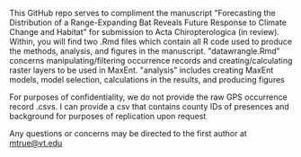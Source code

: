 This GitHub repo serves to compliment the manuscript "Forecasting the Distribution of a Range-Expanding Bat Reveals Future Response to Climate Change and Habitat" for submission to Acta Chiropterologica (in review). Within, you will find two .Rmd files which contain all R code used to produce the methods, analysis, and figures in the manuscript. "datawrangle.Rmd" concerns manipulating/filtering occurrence records and creating/calculating raster layers to be used in MaxEnt. "analysis" includes creating MaxEnt models, model selection, calculations in the results, and producing figures

For purposes of confidentiality, we do not provide the raw GPS occurrence record .csvs. I can provide a csv that contains county IDs of presences and background for purposes of replication upon request

Any questions or concerns may be directed to the first author at mtrue@vt.edu